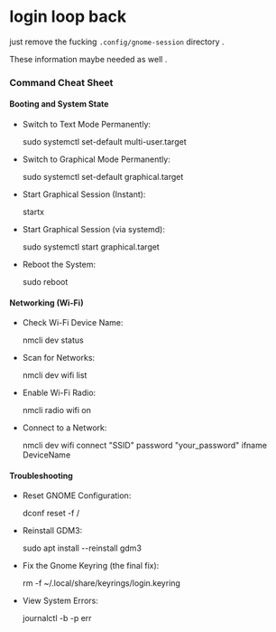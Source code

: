 # login loop back

just remove the fucking `.config/gnome-session` directory .


These information maybe needed as well .
### Command Cheat Sheet

#### Booting and System State

- Switch to Text Mode Permanently:
    
    sudo systemctl set-default multi-user.target
    
- Switch to Graphical Mode Permanently:
    
    sudo systemctl set-default graphical.target
    
- Start Graphical Session (Instant):
    
    startx
    
- Start Graphical Session (via systemd):
    
    sudo systemctl start graphical.target
    
- Reboot the System:
    
    sudo reboot
    

#### Networking (Wi-Fi)

- Check Wi-Fi Device Name:
    
    nmcli dev status
    
- Scan for Networks:
    
    nmcli dev wifi list
    
- Enable Wi-Fi Radio:
    
    nmcli radio wifi on
    
- Connect to a Network:
    
    nmcli dev wifi connect "SSID" password "your_password" ifname DeviceName
    

#### Troubleshooting

- Reset GNOME Configuration:
    
    dconf reset -f /
    
- Reinstall GDM3:
    
    sudo apt install --reinstall gdm3
    
- Fix the Gnome Keyring (the final fix):
    
    rm -f ~/.local/share/keyrings/login.keyring
    
- View System Errors:
    
    journalctl -b -p err
